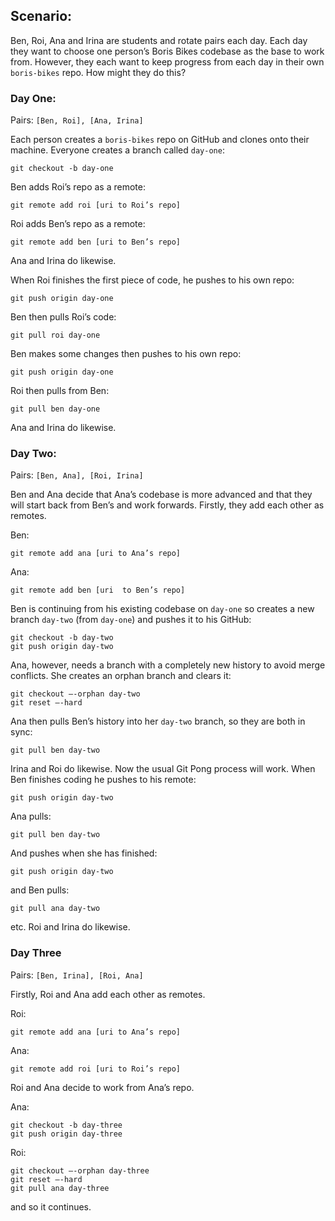 ## Scenario:

Ben, Roi, Ana and Irina are students and rotate pairs each day.  Each day they
want to choose one person’s Boris Bikes codebase as the base to work from.
However, they each want to keep progress from each day in their own
`boris-bikes` repo.  How
might they do this?

### Day One:
Pairs:  `[Ben, Roi], [Ana, Irina]`

Each person creates a `boris-bikes` repo on GitHub and clones onto their
machine.
Everyone creates a branch called `day-one`:
```
git checkout -b day-one
```

Ben adds Roi’s repo as a remote:
```
git remote add roi [uri to Roi’s repo]
```
Roi adds Ben’s repo as a remote:
```
git remote add ben [uri to Ben’s repo]
```
Ana and Irina do likewise.

When Roi finishes the first piece of code, he pushes to his own repo:
```
git push origin day-one
```
Ben then pulls Roi’s code:
```
git pull roi day-one
```
Ben makes some changes then pushes to his own repo:
```
git push origin day-one
```
Roi then pulls from Ben:
```
git pull ben day-one
```
Ana and Irina do likewise.

### Day Two:
Pairs: `[Ben, Ana], [Roi, Irina]`

Ben and Ana decide that Ana’s codebase is more advanced and that they will start
back from Ben’s and work forwards.
Firstly, they add each other as remotes.

Ben:
```
git remote add ana [uri to Ana’s repo]
```
Ana:
```
git remote add ben [uri  to Ben’s repo]
```

Ben is continuing from his existing codebase on `day-one` so creates a new
branch `day-two` (from `day-one`) and pushes it to his GitHub:
```
git checkout -b day-two
git push origin day-two
```
Ana, however, needs a branch with a completely new history to avoid merge
conflicts.  She creates an orphan branch and clears it:
```
git checkout —-orphan day-two
git reset —-hard
```
Ana then pulls Ben’s history into her `day-two` branch, so they are both in
sync:
```
git pull ben day-two
```
Irina and Roi do likewise.  Now the usual Git Pong process will work.  When Ben
finishes coding he pushes to his remote:
```
git push origin day-two
```
Ana pulls:
```
git pull ben day-two
```
And pushes when she has finished:
```
git push origin day-two
```
and Ben pulls:
```
git pull ana day-two
```
etc.  Roi and Irina do likewise.

### Day Three
Pairs: `[Ben, Irina], [Roi, Ana]`

Firstly, Roi and Ana add each other as remotes.

Roi:
```
git remote add ana [uri to Ana’s repo]
```
Ana:
```
git remote add roi [uri to Roi’s repo]
```
Roi and Ana decide to work from Ana’s repo.

Ana:
```
git checkout -b day-three
git push origin day-three
```
Roi:
```
git checkout —-orphan day-three
git reset —-hard
git pull ana day-three
```
and so it continues.
